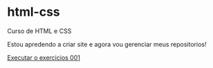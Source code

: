# html-css
 Curso de HTML e CSS

Estou apredendo a criar site e agora vou gerenciar meus repositorios!

<a href="https://eduardodasilva7.github.io/html-css/exercicios/ex001/index.html">Executar o exercicios 001</a>